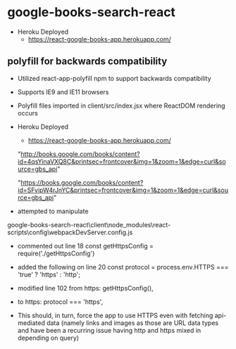 # google-books-search-react

- Heroku Deployed
    - https://react-google-books-app.herokuapp.com/


## polyfill for backwards compatibility
- Utilized react-app-polyfill npm to support backwards compatibility
- Supports IE9 and IE11 browsers
- Polyfill files imported in client/src/index.jsx where ReactDOM rendering occurs

- Heroku Deployed
    - https://react-google-books-app.herokuapp.com/

    "http://books.google.com/books/content?id=4qsYinaVXQ8C&printsec=frontcover&img=1&zoom=1&edge=curl&source=gbs_api"

    "https://books.google.com/books/content?id=SFvipW4rJnYC&printsec=frontcover&img=1&zoom=1&edge=curl&source=gbs_api"

- attempted to manipulate

google-books-search-react\client\node_modules\react-scripts\config\webpackDevServer.config.js

- commented out line 18
const getHttpsConfig = require('./getHttpsConfig')

- added the following on line 20
const protocol = process.env.HTTPS === 'true' ? 'https' : 'http';

- modified line 102 from
https: getHttpsConfig(),

- to
https: protocol === 'https',

- This should, in turn, force the app to use HTTPS even with fetching api-mediated data (namely links and images as those are URL data types and have been a recurring issue having http and https mixed in depending on query)
